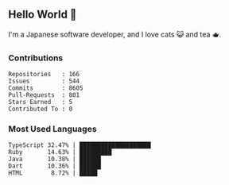 ## Hello World 👋

I'm a Japanese software developer, and I love cats 😺 and tea 🫖.

### Contributions

    Repositories   : 166
    Issues         : 544
    Commits        : 8605
    Pull-Requests  : 801
    Stars Earned   : 5
    Contributed To : 0

### Most Used Languages

    TypeScript 32.47% | ████████████████████
    Ruby       14.63% | █████████
    Java       10.38% | ██████
    Dart       10.36% | ██████
    HTML        8.72% | █████
